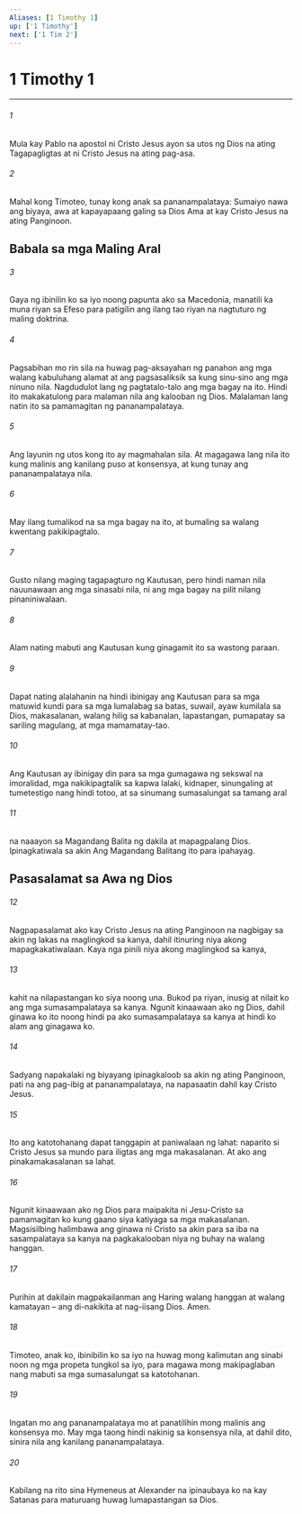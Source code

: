 ```yaml
---
Aliases: [1 Timothy 1]
up: ['1 Timothy']
next: ['1 Tim 2']
---
```

# 1 Timothy 1

***

###### 1
Mula kay Pablo na apostol ni Cristo Jesus ayon sa utos ng Dios na ating Tagapagligtas at ni Cristo Jesus na ating pag-asa. 

###### 2
Mahal kong Timoteo, tunay kong anak sa pananampalataya: Sumaiyo nawa ang biyaya, awa at kapayapaang galing sa Dios Ama at kay Cristo Jesus na ating Panginoon.

## Babala sa mga Maling Aral 

###### 3
Gaya ng ibinilin ko sa iyo noong papunta ako sa Macedonia, manatili ka muna riyan sa Efeso para patigilin ang ilang tao riyan na nagtuturo ng maling doktrina. 

###### 4
Pagsabihan mo rin sila na huwag pag-aksayahan ng panahon ang mga walang kabuluhang alamat at ang pagsasaliksik sa kung sinu-sino ang mga ninuno nila. Nagdudulot lang ng pagtatalo-talo ang mga bagay na ito. Hindi ito makakatulong para malaman nila ang kalooban ng Dios. Malalaman lang natin ito sa pamamagitan ng pananampalataya. 

###### 5
Ang layunin ng utos kong ito ay magmahalan sila. At magagawa lang nila ito kung malinis ang kanilang puso at konsensya, at kung tunay ang pananampalataya nila. 

###### 6
May ilang tumalikod na sa mga bagay na ito, at bumaling sa walang kwentang pakikipagtalo. 

###### 7
Gusto nilang maging tagapagturo ng Kautusan, pero hindi naman nila nauunawaan ang mga sinasabi nila, ni ang mga bagay na pilit nilang pinaniniwalaan. 

###### 8
Alam nating mabuti ang Kautusan kung ginagamit ito sa wastong paraan. 

###### 9
Dapat nating alalahanin na hindi ibinigay ang Kautusan para sa mga matuwid kundi para sa mga lumalabag sa batas, suwail, ayaw kumilala sa Dios, makasalanan, walang hilig sa kabanalan, lapastangan, pumapatay sa sariling magulang, at mga mamamatay-tao. 

###### 10
Ang Kautusan ay ibinigay din para sa mga gumagawa ng sekswal na imoralidad, mga nakikipagtalik sa kapwa lalaki, kidnaper, sinungaling at tumetestigo nang hindi totoo, at sa sinumang sumasalungat sa tamang aral 

###### 11
na naaayon sa Magandang Balita ng dakila at mapagpalang Dios. Ipinagkatiwala sa akin Ang Magandang Balitang ito para ipahayag.

## Pasasalamat sa Awa ng Dios 

###### 12
Nagpapasalamat ako kay Cristo Jesus na ating Panginoon na nagbigay sa akin ng lakas na maglingkod sa kanya, dahil itinuring niya akong mapagkakatiwalaan. Kaya nga pinili niya akong maglingkod sa kanya, 

###### 13
kahit na nilapastangan ko siya noong una. Bukod pa riyan, inusig at nilait ko ang mga sumasampalataya sa kanya. Ngunit kinaawaan ako ng Dios, dahil ginawa ko ito noong hindi pa ako sumasampalataya sa kanya at hindi ko alam ang ginagawa ko. 

###### 14
Sadyang napakalaki ng biyayang ipinagkaloob sa akin ng ating Panginoon, pati na ang pag-ibig at pananampalataya, na napasaatin dahil kay Cristo Jesus. 

###### 15
Ito ang katotohanang dapat tanggapin at paniwalaan ng lahat: naparito si Cristo Jesus sa mundo para iligtas ang mga makasalanan. At ako ang pinakamakasalanan sa lahat. 

###### 16
Ngunit kinaawaan ako ng Dios para maipakita ni Jesu-Cristo sa pamamagitan ko kung gaano siya katiyaga sa mga makasalanan. Magsisilbing halimbawa ang ginawa ni Cristo sa akin para sa iba na sasampalataya sa kanya na pagkakalooban niya ng buhay na walang hanggan. 

###### 17
Purihin at dakilain magpakailanman ang Haring walang hanggan at walang kamatayan – ang di-nakikita at nag-iisang Dios. Amen. 

###### 18
Timoteo, anak ko, ibinibilin ko sa iyo na huwag mong kalimutan ang sinabi noon ng mga propeta tungkol sa iyo, para magawa mong makipaglaban nang mabuti sa mga sumasalungat sa katotohanan. 

###### 19
Ingatan mo ang pananampalataya mo at panatilihin mong malinis ang konsensya mo. May mga taong hindi nakinig sa konsensya nila, at dahil dito, sinira nila ang kanilang pananampalataya. 

###### 20
Kabilang na rito sina Hymeneus at Alexander na ipinaubaya ko na kay Satanas para maturuang huwag lumapastangan sa Dios.
